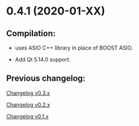 # 0.4.1 (2020-01-XX)


Compilation:
------------

* uses ASIO C++ library in place of BOOST ASIO.

* Add Qt 5.14.0 support.


Previous changelog:
---------

[Changelog v0.3.x](CHANGELOG-0.3.x.md)

[Changelog v0.2.x](CHANGELOG-0.2.x.md)

[Changelog v0.1.x](CHANGELOG-0.1.x.md)
